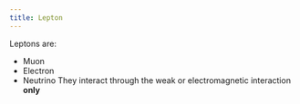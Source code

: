 ```yaml
---
title: Lepton
---
```

Leptons are:
- Muon
- Electron
- Neutrino
They interact through the weak or electromagnetic interaction **only**